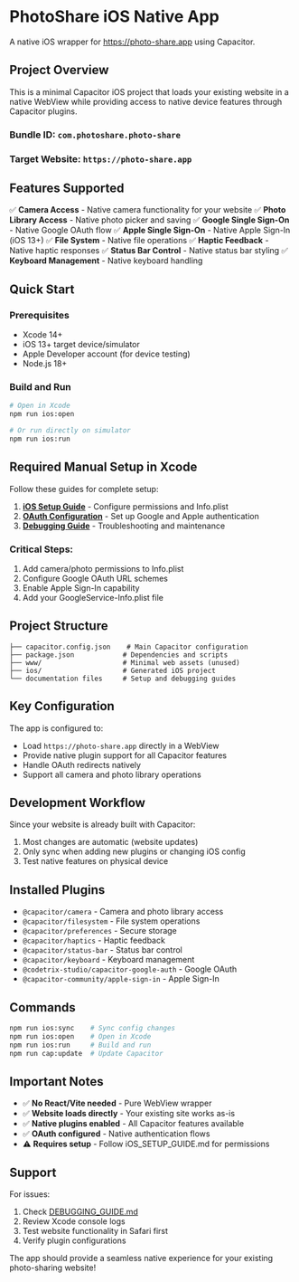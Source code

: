 # PhotoShare iOS Native App

A native iOS wrapper for https://photo-share.app using Capacitor.

## Project Overview

This is a minimal Capacitor iOS project that loads your existing website in a native WebView while providing access to native device features through Capacitor plugins.

### Bundle ID: `com.photoshare.photo-share`
### Target Website: `https://photo-share.app`

## Features Supported

✅ **Camera Access** - Native camera functionality for your website
✅ **Photo Library Access** - Native photo picker and saving
✅ **Google Single Sign-On** - Native Google OAuth flow
✅ **Apple Single Sign-On** - Native Apple Sign-In (iOS 13+)
✅ **File System** - Native file operations
✅ **Haptic Feedback** - Native haptic responses
✅ **Status Bar Control** - Native status bar styling
✅ **Keyboard Management** - Native keyboard handling

## Quick Start

### Prerequisites
- Xcode 14+
- iOS 13+ target device/simulator
- Apple Developer account (for device testing)
- Node.js 18+

### Build and Run
```bash
# Open in Xcode
npm run ios:open

# Or run directly on simulator
npm run ios:run
```

## Required Manual Setup in Xcode

Follow these guides for complete setup:

1. **[iOS Setup Guide](iOS_SETUP_GUIDE.md)** - Configure permissions and Info.plist
2. **[OAuth Configuration](OAUTH_CONFIGURATION.md)** - Set up Google and Apple authentication
3. **[Debugging Guide](DEBUGGING_GUIDE.md)** - Troubleshooting and maintenance

### Critical Steps:
1. Add camera/photo permissions to Info.plist
2. Configure Google OAuth URL schemes
3. Enable Apple Sign-In capability
4. Add your GoogleService-Info.plist file

## Project Structure

```
├── capacitor.config.json    # Main Capacitor configuration
├── package.json            # Dependencies and scripts
├── www/                    # Minimal web assets (unused)
├── ios/                    # Generated iOS project
└── documentation files     # Setup and debugging guides
```

## Key Configuration

The app is configured to:
- Load `https://photo-share.app` directly in a WebView
- Provide native plugin support for all Capacitor features
- Handle OAuth redirects natively
- Support all camera and photo library operations

## Development Workflow

Since your website is already built with Capacitor:
1. Most changes are automatic (website updates)
2. Only sync when adding new plugins or changing iOS config
3. Test native features on physical device

## Installed Plugins

- `@capacitor/camera` - Camera and photo library access
- `@capacitor/filesystem` - File system operations  
- `@capacitor/preferences` - Secure storage
- `@capacitor/haptics` - Haptic feedback
- `@capacitor/status-bar` - Status bar control
- `@capacitor/keyboard` - Keyboard management
- `@codetrix-studio/capacitor-google-auth` - Google OAuth
- `@capacitor-community/apple-sign-in` - Apple Sign-In

## Commands

```bash
npm run ios:sync    # Sync config changes
npm run ios:open    # Open in Xcode  
npm run ios:run     # Build and run
npm run cap:update  # Update Capacitor
```

## Important Notes

- ✅ **No React/Vite needed** - Pure WebView wrapper
- ✅ **Website loads directly** - Your existing site works as-is
- ✅ **Native plugins enabled** - All Capacitor features available
- ✅ **OAuth configured** - Native authentication flows
- ⚠️ **Requires setup** - Follow iOS_SETUP_GUIDE.md for permissions

## Support

For issues:
1. Check [DEBUGGING_GUIDE.md](DEBUGGING_GUIDE.md)
2. Review Xcode console logs
3. Test website functionality in Safari first
4. Verify plugin configurations

The app should provide a seamless native experience for your existing photo-sharing website!